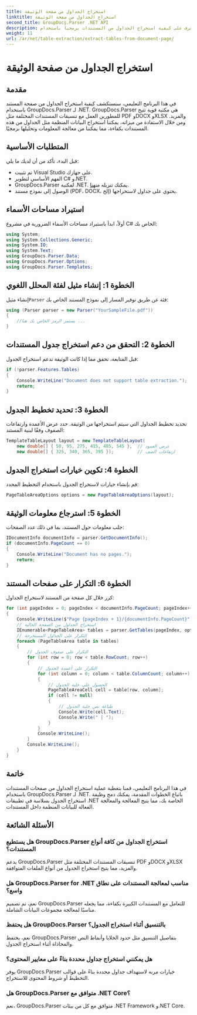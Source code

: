 ```yaml
---
title: استخراج الجداول من صفحة الوثيقة
linktitle: استخراج الجداول من صفحة الوثيقة
second_title: GroupDocs.Parser .NET API
description: تعرف على كيفية استخراج الجداول من المستندات برمجياً باستخدام GroupDocs.Parser لـ .NET. يوفر هذا البرنامج التعليمي الشامل إرشادات خطوة بخطوة.
weight: 11
url: /ar/net/table-extraction/extract-tables-from-document-page/
---
```


# استخراج الجداول من صفحة الوثيقة

## مقدمة
في هذا البرنامج التعليمي، سنستكشف كيفية استخراج الجداول من صفحة المستند باستخدام GroupDocs.Parser لـ .NET. GroupDocs.Parser هي مكتبة قوية تتيح للمطورين العمل مع تنسيقات المستندات المختلفة مثل PDF وDOCX وXLSX والمزيد. ومن خلال الاستفادة من ميزاته، يمكننا استخراج البيانات المنظمة مثل الجداول من هذه المستندات بكفاءة، مما يمكننا من معالجة المعلومات وتحليلها برمجيًا.
## المتطلبات الأساسية
قبل البدء، تأكد من أن لديك ما يلي:
- تم تثبيت Visual Studio على جهازك.
- الفهم الأساسي لتطوير C# و.NET.
-  GroupDocs.Parser لمكتبة .NET. يمكنك تنزيله من[هنا](https://releases.groupdocs.com/parser/net/).
- الوصول إلى نموذج مستند (PDF، DOCX، إلخ) يحتوي على جداول لاستخراجها.

## استيراد مساحات الأسماء
أولاً، ابدأ باستيراد مساحات الأسماء الضرورية في مشروع C# الخاص بك:
```csharp
using System;
using System.Collections.Generic;
using System.IO;
using System.Text;
using GroupDocs.Parser.Data;
using GroupDocs.Parser.Options;
using GroupDocs.Parser.Templates;
```
## الخطوة 1: إنشاء مثيل لفئة المحلل اللغوي
 إنشاء مثيل`Parser` فئة عن طريق توفير المسار إلى نموذج المستند الخاص بك:
```csharp
using (Parser parser = new Parser("YourSampleFile.pdf"))
{
    //يستمر الرمز الخاص بك هنا ...
}
```
## الخطوة 2: التحقق من دعم استخراج جدول المستندات
قبل المتابعة، تحقق مما إذا كانت الوثيقة تدعم استخراج الجدول:
```csharp
if (!parser.Features.Tables)
{
    Console.WriteLine("Document does not support table extraction.");
    return;
}
```
## الخطوة 3: تحديد تخطيط الجدول
تحديد تخطيط الجداول التي سيتم استخراجها من الوثيقة. حدد عرض الأعمدة وارتفاعات الصفوف وفقًا لبنية المستند:
```csharp
TemplateTableLayout layout = new TemplateTableLayout(
    new double[] { 50, 95, 275, 415, 485, 545 },  // عرض العمود
    new double[] { 325, 340, 365, 395 });         // ارتفاعات الصف
```
## الخطوة 4: تكوين خيارات استخراج الجدول
قم بإنشاء خيارات لاستخراج الجدول باستخدام التخطيط المحدد:
```csharp
PageTableAreaOptions options = new PageTableAreaOptions(layout);
```
## الخطوة 5: استرجاع معلومات الوثيقة
جلب معلومات حول المستند، بما في ذلك عدد الصفحات:
```csharp
IDocumentInfo documentInfo = parser.GetDocumentInfo();
if (documentInfo.PageCount == 0)
{
    Console.WriteLine("Document has no pages.");
    return;
}
```
## الخطوة 6: التكرار على صفحات المستند
كرر خلال كل صفحة من المستند لاستخراج الجداول:
```csharp
for (int pageIndex = 0; pageIndex < documentInfo.PageCount; pageIndex++)
{
    Console.WriteLine($"Page {pageIndex + 1}/{documentInfo.PageCount}");
    // استخراج الجداول من الصفحة الحالية
    IEnumerable<PageTableArea> tables = parser.GetTables(pageIndex, options);
    // التكرار على الجداول المستخرجة
    foreach (PageTableArea table in tables)
    {
        // التكرار على صفوف الجدول
        for (int row = 0; row < table.RowCount; row++)
        {
            // التكرار على أعمدة الجدول
            for (int column = 0; column < table.ColumnCount; column++)
            {
                // الحصول على خلية الجدول
                PageTableAreaCell cell = table[row, column];
                if (cell != null)
                {
                    // طباعة نص خلية الجدول
                    Console.Write(cell.Text);
                    Console.Write(" | ");
                }
            }
            Console.WriteLine();
        }
        Console.WriteLine();
    }
}
```

## خاتمة
في هذا البرنامج التعليمي، قمنا بتغطية عملية استخراج الجداول من صفحات المستندات باستخدام GroupDocs.Parser لـ .NET. باتباع الخطوات المقدمة، يمكنك دمج وظيفة استخراج الجدول بسلاسة في تطبيقات .NET الخاصة بك، مما يتيح المعالجة والمعالجة الفعالة للبيانات المنظمة داخل المستندات.

## الأسئلة الشائعة
### هل يستطيع GroupDocs.Parser استخراج الجداول من كافة أنواع المستندات؟
يدعم GroupDocs.Parser تنسيقات المستندات المختلفة مثل PDF وDOCX وXLSX والمزيد، مما يتيح استخراج الجدول من أنواع الملفات المتوافقة.
### هل GroupDocs.Parser for .NET مناسب لمعالجة المستندات على نطاق واسع؟
نعم، تم تصميم GroupDocs.Parser للتعامل مع المستندات الكبيرة بكفاءة، مما يجعله مناسبًا لمعالجة مجموعات البيانات الشاملة.
### هل يحتفظ GroupDocs.Parser بالتنسيق أثناء استخراج الجدول؟
نعم، يحتفظ GroupDocs.Parser بتفاصيل التنسيق مثل حدود الخلايا وأنماط النص والمحاذاة أثناء استخراج الجدول.
### هل يمكنني استخراج جداول محددة بناءً على معايير المحتوى؟
يوفر GroupDocs.Parser خيارات مرنة لاستهداف جداول محددة بناءً على قوالب التخطيط أو شروط المحتوى للاستخراج.
### هل GroupDocs.Parser متوافق مع .NET Core؟
نعم، GroupDocs.Parser متوافق مع كل من بيئات .NET Framework و.NET Core.
